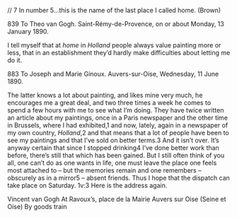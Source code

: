 // 7 In number 5...this is the name of the last place I called home. (Brown)

839
To Theo van Gogh. Saint-Rémy-de-Provence, on or about Monday, 13 January 1890.

I tell myself that at _home_ in _Holland_ people always value painting more or less, that in an establishment they’d hardly make difficulties about letting me do it.

883
To Joseph and Marie Ginoux. Auvers-sur-Oise, Wednesday, 11 June 1890.

The latter knows a lot about painting, and likes mine very much, he encourages me a great deal, and two three times a week he comes to spend a few hours with me to see what I’m doing.
They have twice written an article about my paintings, once in a Paris newspaper and the other time in Brussels, where I had exhibited,1 and now, lately, again in a newspaper of my own country, _Holland_,2 and that means that a lot of people have been to see my paintings and that I’ve sold on better terms.3 And it isn’t over. It’s anyway certain that since I stopped drinking4 I’ve done better work than before, there’s still that which has been gained.
But I still often think of you all, one can’t do as one wants in life, one must leave the place one feels most attached to – but the memories remain and one remembers – obscurely as in a mirror5 – absent friends.
Thus I hope that the dispatch can take place on Saturday. 1v:3
Here is the address again.

Vincent van Gogh
At Ravoux’s, place de la Mairie
Auvers sur Oise
(Seine et Oise)
By goods train
